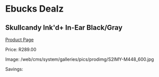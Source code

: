 
# Ebucks Dealz
## Skullcandy Ink'd+ In-Ear Black/Gray
[Product Page](https://www.ebucks.com/web/shop/productSelected.do?prodId=1061090879&catId=1048640943)

Price: R289.00

Image: /web/cms/system/galleries/pics/prodimg/S2IMY-M448_600.jpg

Savings: 


	